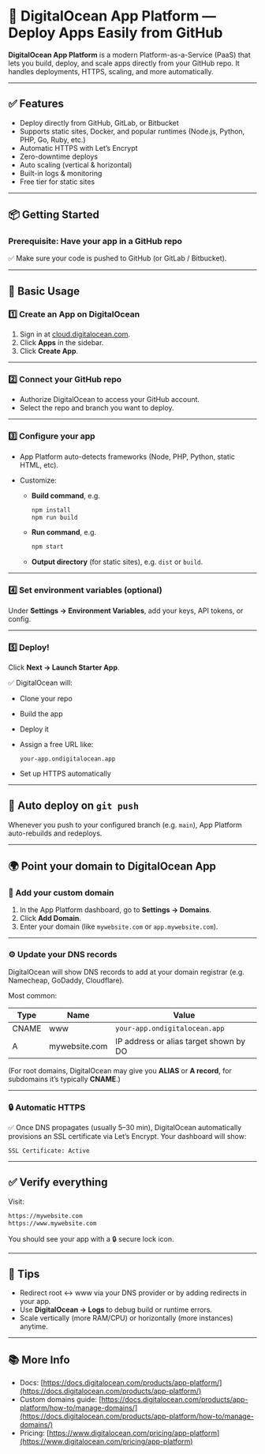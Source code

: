 # 🎯 DigitalOcean App Platform — Deploy Apps Easily from GitHub

**DigitalOcean App Platform** is a modern Platform-as-a-Service (PaaS) that lets you build, deploy, and scale apps directly from your GitHub repo. It handles deployments, HTTPS, scaling, and more automatically.

---

## ✅ Features

* Deploy directly from GitHub, GitLab, or Bitbucket
* Supports static sites, Docker, and popular runtimes (Node.js, Python, PHP, Go, Ruby, etc.)
* Automatic HTTPS with Let’s Encrypt
* Zero-downtime deploys
* Auto scaling (vertical & horizontal)
* Built-in logs & monitoring
* Free tier for static sites

---

## 📦 Getting Started

### Prerequisite: Have your app in a GitHub repo

✅ Make sure your code is pushed to GitHub (or GitLab / Bitbucket).

---

## 🚀 Basic Usage

### 1️⃣ Create an App on DigitalOcean

1. Sign in at [cloud.digitalocean.com](https://cloud.digitalocean.com).
2. Click **Apps** in the sidebar.
3. Click **Create App**.

---

### 2️⃣ Connect your GitHub repo

* Authorize DigitalOcean to access your GitHub account.
* Select the repo and branch you want to deploy.

---

### 3️⃣ Configure your app

* App Platform auto-detects frameworks (Node, PHP, Python, static HTML, etc).
* Customize:

  * **Build command**, e.g.

    ```bash
    npm install
    npm run build
    ```
  * **Run command**, e.g.

    ```bash
    npm start
    ```
  * **Output directory** (for static sites), e.g. `dist` or `build`.

---

### 4️⃣ Set environment variables (optional)

Under **Settings → Environment Variables**, add your keys, API tokens, or config.

---

### 5️⃣ Deploy!

Click **Next → Launch Starter App**.

✅ DigitalOcean will:

* Clone your repo
* Build the app
* Deploy it
* Assign a free URL like:

  ```
  your-app.ondigitalocean.app
  ```
* Set up HTTPS automatically

---

## 🔄 Auto deploy on `git push`

Whenever you push to your configured branch (e.g. `main`), App Platform auto-rebuilds and redeploys.

---

## 🌍 Point your domain to DigitalOcean App

### 📝 Add your custom domain

1. In the App Platform dashboard, go to **Settings → Domains**.
2. Click **Add Domain**.
3. Enter your domain (like `mywebsite.com` or `app.mywebsite.com`).

---

### ⚙️ Update your DNS records

DigitalOcean will show DNS records to add at your domain registrar (e.g. Namecheap, GoDaddy, Cloudflare).

Most common:

| Type  | Name          | Value                                  |
| ----- | ------------- | -------------------------------------- |
| CNAME | www           | `your-app.ondigitalocean.app`          |
| A     | mywebsite.com | IP address or alias target shown by DO |

(For root domains, DigitalOcean may give you **ALIAS** or **A record**, for subdomains it’s typically **CNAME**.)

---

### 🔒 Automatic HTTPS

✅ Once DNS propagates (usually 5–30 min), DigitalOcean automatically provisions an SSL certificate via Let’s Encrypt.
Your dashboard will show:

```
SSL Certificate: Active
```

---

## ✅ Verify everything

Visit:

```bash
https://mywebsite.com
https://www.mywebsite.com
```

You should see your app with a 🔒 secure lock icon.

---

## 🧩 Tips

* Redirect root ↔ www via your DNS provider or by adding redirects in your app.
* Use **DigitalOcean → Logs** to debug build or runtime errors.
* Scale vertically (more RAM/CPU) or horizontally (more instances) anytime.

---

## 📚 More Info

* Docs: [https://docs.digitalocean.com/products/app-platform/](https://docs.digitalocean.com/products/app-platform/)
* Custom domains guide: [https://docs.digitalocean.com/products/app-platform/how-to/manage-domains/](https://docs.digitalocean.com/products/app-platform/how-to/manage-domains/)
* Pricing: [https://www.digitalocean.com/pricing/app-platform](https://www.digitalocean.com/pricing/app-platform)
